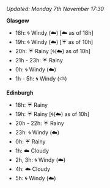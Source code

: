 *Updated: Monday 7th November 17:30*

**Glasgow**

* 18h: :cyclone: Windy (:cloud:) [:cloud: as of 18h]
* 19h: :cyclone: Windy (:cloud:) [:umbrella: as of 10h]
* 20h: :umbrella: Rainy [:cyclone:(:cloud:) as of 10h]
* 21h - 23h: :umbrella: Rainy
* 0h: :cyclone: Windy (:cloud:)
* 1h - 5h: :cyclone: Windy (:partly_sunny:)

**Edinburgh**

* 18h: :umbrella: Rainy
* 19h: :umbrella: Rainy [:cyclone:(:cloud:) as of 10h]
* 20h - 22h: :umbrella: Rainy
* 23h: :cyclone: Windy (:cloud:)
* 0h: :umbrella: Rainy
* 1h: :cloud: Cloudy
* 2h, 3h: :cyclone: Windy (:cloud:)
* 4h: :cloud: Cloudy
* 5h: :cyclone: Windy (:cloud:)
